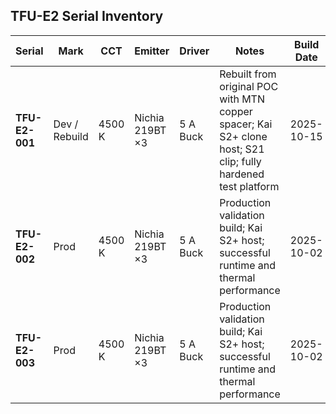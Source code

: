 ## TFU-E2 Serial Inventory

| Serial       | Mark     | CCT   | Emitter           | Driver        | Notes                                                                 | Build Date   |
|---------------|----------|-------|--------------------|----------------|------------------------------------------------------------------------|---------------|
| **TFU-E2-001** | Dev / Rebuild | 4500 K | Nichia 219BT ×3 | 5 A Buck | Rebuilt from original POC with MTN copper spacer; Kai S2+ clone host; S21 clip; fully hardened test platform | 2025-10-15 |
| **TFU-E2-002** | Prod     | 4500 K | Nichia 219BT ×3 | 5 A Buck        | Production validation build; Kai S2+ host; successful runtime and thermal performance | 2025-10-02 |
| **TFU-E2-003** | Prod     | 4500 K | Nichia 219BT ×3 | 5 A Buck        | Production validation build; Kai S2+ host; successful runtime and thermal performance | 2025-10-02 |
